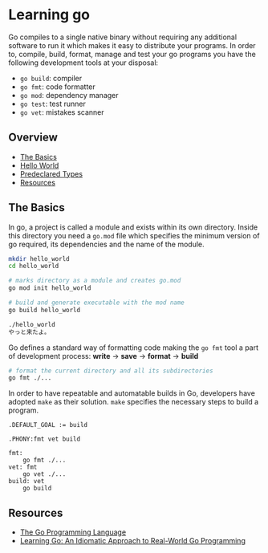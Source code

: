 # Learning go

Go compiles to a single native binary without requiring any additional software
to run it which makes it easy to distribute your programs. In order to, compile,
build, format, manage and test your go programs you have the following
development tools at your disposal:

- `go build`: compiler
- `go fmt`: code formatter
- `go mod`: dependency manager
- `go test`: test runner
- `go vet`: mistakes scanner

## Overview

- [The Basics](#the-basics)
- [Hello World](./hello_world/hello.go)
- [Predeclared Types](./predeclared_types/predeclared_types.go)
- [Resources](#resources)

## The Basics

In go, a project is called a module and exists within its own directory. Inside
this directory you need a `go.mod` file which specifies the minimum version of
go required, its dependencies and the name of the module.

```sh
mkdir hello_world
cd hello_world

# marks directory as a module and creates go.mod
go mod init hello_world

# build and generate executable with the mod name
go build hello_world

./hello_world
やっと来たよ。
```

Go defines a standard way of formatting code making the `go fmt` tool a part of
development process: **write** -> **save** -> **format** -> **build**

```sh
# format the current directory and all its subdirectories
go fmt ./...
```

In order to have repeatable and automatable builds in Go, developers have
adopted `make` as their solution. `make` specifies the necessary steps to build
a program.

```make
.DEFAULT_GOAL := build

.PHONY:fmt vet build

fmt: 
    go fmt ./...
vet: fmt
    go vet ./...
build: vet
    go build
```

## Resources

- [The Go Programming Language](https://www.oreilly.com/library/view/the-go-programming/9780134190570/)
- [Learning Go: An Idiomatic Approach to Real-World Go Programming](https://www.oreilly.com/library/view/learning-go-2nd/9781098139285)
